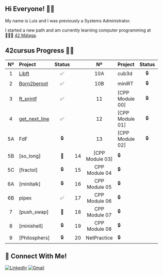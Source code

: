 ## Hi Everyone! 👋🏻

My name is Luis and I was previously a Systems Administrator.

I started a new path and am currently learning computer programming at 👨🏻‍💻 [42 Málaga](https://www.42malaga.com/).

## 42cursus Progress 💪🏻
| Nº  | Project                                     | Status |   | Nº  | Project                                   | Status |   | Nº  | Project                        | Status |
| :-: | :------------------------------------------ | :----: | - | :-: | :---------------------------------------- | :----: | - | :-: | :----------------------------- | :----: |
| 1   | [Libft](../../../42-libft)                  | ✅     |   | 10A | cub3d                                      | 🔒     |   | 20  | NetPractice                    | 🔒      |
| 2   | [Born2beroot](../../../42-born2beroot)      | ✅     |   | 10B | miniRT                                     | 🔒     |   | 21  | ft_containers                  | 🔒      |
| 3   | [ft_printf](../../../42-ft_printf)          | ✅     |   | 11  | [CPP Module 00] 							| 🔒     |   | 22A | ft_irc                         | 🔒      |
| 4   | [get_next_line](../../../42-get_next_line)  | ✅     |   | 12  | [CPP Module 01] 							| 🔒     |   | 22B | webserv                        | 🔒      |
| 5A  | FdF                                         | 🔒     |   | 13  | [CPP Module 02] 							| 🔒     |   | 23  | Inception                      | 🔒      |
| 5B  | [so_long]              						| 📝	 | 14  | [CPP Module 03] 							| 🔒     |   | 24  | ft_transcendence               | 🔒      |
| 5C  |	[fractol]									| 🔒     | 15  | CPP Module 04                              | 🔒     |   |25  | [netwhat]						 | 🔒      |
| 6A  | [minitalk]           						 | 🔒     | 16  | CPP Module 05                              | 🔒     |   |     |                                |         |
| 6B  | pipex                                       | ✅     | 17  | CPP Module 06                              | 🔒     |   |     |                                |         |
| 7   | [push_swap]         						 | 📝     | 18  | CPP Module 07                              | 🔒     |   |     |                                |         |
| 8   | [minishell] 								| 🔒     | 19  | CPP Module 08                              | 🔒     |   |     |                                |         |
| 9   | [Philosphers]   							 | 🔒    |	20   |NetPractice                    			| 🔒      |   |     |                                |         |

## 📱 Connect With Me!
[![LinkedIn](https://img.shields.io/badge/-LinkedIn-0e76a8?style=flat-square&logo=linkedin&logoColor=white)](https://www.linkedin.com/in/luis-francisco-morales-maldonado-a64363106/)
[![Gmail](https://img.shields.io/badge/-Gmail-d95040?style=flat-square&logo=gmail&logoColor=white)](mailto:luiste49@gmail.com)
